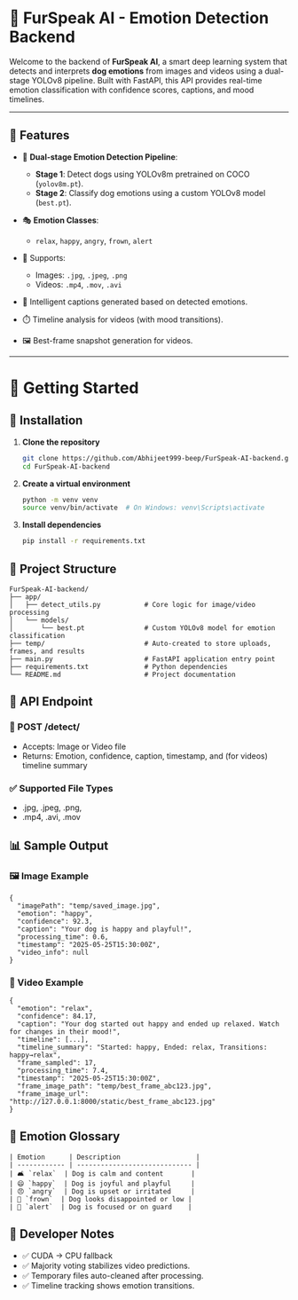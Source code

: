 # 🐶 FurSpeak AI - Emotion Detection Backend

Welcome to the backend of **FurSpeak AI**, a smart deep learning system that detects and interprets **dog emotions** from images and videos using a dual-stage YOLOv8 pipeline. Built with FastAPI, this API provides real-time emotion classification with confidence scores, captions, and mood timelines.

---

## 🎯 Features

- 🧠 **Dual-stage Emotion Detection Pipeline**:
  - **Stage 1**: Detect dogs using YOLOv8m pretrained on COCO (`yolov8m.pt`).
  - **Stage 2**: Classify dog emotions using a custom YOLOv8 model (`best.pt`).

- 🎭 **Emotion Classes**:
  - `relax`, `happy`, `angry`, `frown`, `alert`

- 📸 Supports:
  - Images: `.jpg`, `.jpeg`, `.png`
  - Videos: `.mp4`, `.mov`, `.avi`

- 📝 Intelligent captions generated based on detected emotions.

- ⏱️ Timeline analysis for videos (with mood transitions).

- 🖼️ Best-frame snapshot generation for videos.

---

# 🚀 Getting Started

## 🔧 Installation

1. **Clone the repository**
   ```bash
   git clone https://github.com/Abhijeet999-beep/FurSpeak-AI-backend.git
   cd FurSpeak-AI-backend

2. **Create a virtual environment**
    ```bash 
    python -m venv venv
    source venv/bin/activate  # On Windows: venv\Scripts\activate

3. **Install dependencies**
    ```bash
    pip install -r requirements.txt

## 📂 Project Structure

```
FurSpeak-AI-backend/
├── app/
│   ├── detect_utils.py           # Core logic for image/video processing
│   └── models/
│       └── best.pt               # Custom YOLOv8 model for emotion classification
├── temp/                         # Auto-created to store uploads, frames, and results
├── main.py                       # FastAPI application entry point
├── requirements.txt              # Python dependencies
└── README.md                     # Project documentation
```

## 🔗 API Endpoint
### 📍 POST /detect/

  - Accepts: Image or Video file
  - Returns: Emotion, confidence, caption, timestamp, and (for videos) timeline summary

### ✅ Supported File Types
  - .jpg, .jpeg, .png, 
  - .mp4, .avi, .mov

## 📊 Sample Output

 ### 🖼️ Image Example
```
{
  "imagePath": "temp/saved_image.jpg",
  "emotion": "happy",
  "confidence": 92.3,
  "caption": "Your dog is happy and playful!",
  "processing_time": 0.6,
  "timestamp": "2025-05-25T15:30:00Z",
  "video_info": null
}
```
### 🎥 Video Example
```
{
  "emotion": "relax",
  "confidence": 84.17,
  "caption": "Your dog started out happy and ended up relaxed. Watch for changes in their mood!",
  "timeline": [...],
  "timeline_summary": "Started: happy, Ended: relax, Transitions: happy→relax",
  "frame_sampled": 17,
  "processing_time": 7.4,
  "timestamp": "2025-05-25T15:30:00Z",
  "frame_image_path": "temp/best_frame_abc123.jpg",
  "frame_image_url": "http://127.0.0.1:8000/static/best_frame_abc123.jpg"
}

```
## 🐾 Emotion Glossary
```
| Emotion      | Description                   |
| ------------ | ----------------------------- |
| 🛋️ `relax`  | Dog is calm and content       |
| 😄 `happy`  | Dog is joyful and playful     |
| 😠 `angry`  | Dog is upset or irritated     |
| 🙁 `frown`  | Dog looks disappointed or low |
| 🧐 `alert`  | Dog is focused or on guard    |

```
## 🧠 Developer Notes
- ✅ CUDA → CPU fallback
- ✅ Majority voting stabilizes video predictions.
- ✅ Temporary files auto-cleaned after processing.
- ✅ Timeline tracking shows emotion transitions.
